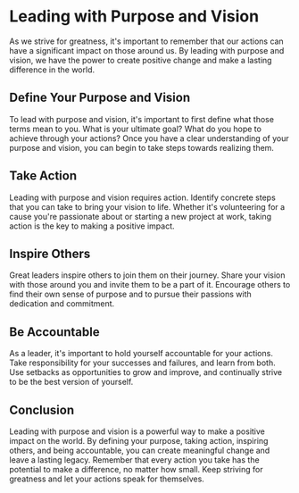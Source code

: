 Leading with Purpose and Vision
====================================================================

As we strive for greatness, it's important to remember that our actions can have a significant impact on those around us. By leading with purpose and vision, we have the power to create positive change and make a lasting difference in the world.

Define Your Purpose and Vision
------------------------------

To lead with purpose and vision, it's important to first define what those terms mean to you. What is your ultimate goal? What do you hope to achieve through your actions? Once you have a clear understanding of your purpose and vision, you can begin to take steps towards realizing them.

Take Action
-----------

Leading with purpose and vision requires action. Identify concrete steps that you can take to bring your vision to life. Whether it's volunteering for a cause you're passionate about or starting a new project at work, taking action is the key to making a positive impact.

Inspire Others
--------------

Great leaders inspire others to join them on their journey. Share your vision with those around you and invite them to be a part of it. Encourage others to find their own sense of purpose and to pursue their passions with dedication and commitment.

Be Accountable
--------------

As a leader, it's important to hold yourself accountable for your actions. Take responsibility for your successes and failures, and learn from both. Use setbacks as opportunities to grow and improve, and continually strive to be the best version of yourself.

Conclusion
----------

Leading with purpose and vision is a powerful way to make a positive impact on the world. By defining your purpose, taking action, inspiring others, and being accountable, you can create meaningful change and leave a lasting legacy. Remember that every action you take has the potential to make a difference, no matter how small. Keep striving for greatness and let your actions speak for themselves.
